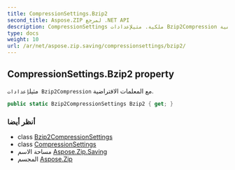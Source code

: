 ```yaml
---
title: CompressionSettings.Bzip2
second_title: Aspose.ZIP لمرجع .NET API
description: CompressionSettings ملكية. مثيلإعدادات Bzip2Compression مع المعلمات الافتراضية.
type: docs
weight: 10
url: /ar/net/aspose.zip.saving/compressionsettings/bzip2/
---
```

## CompressionSettings.Bzip2 property

مثيل`إعدادات Bzip2Compression` مع المعلمات الافتراضية.

```csharp
public static Bzip2CompressionSettings Bzip2 { get; }
```

### أنظر أيضا

* class [Bzip2CompressionSettings](../../bzip2compressionsettings/)
* class [CompressionSettings](../)
* مساحة الاسم [Aspose.Zip.Saving](../../compressionsettings/)
* المجسم [Aspose.Zip](../../../)



